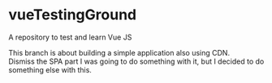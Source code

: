 # vueTestingGround

A repository to test and learn Vue JS

This branch is about building a simple application also using CDN.\
Dismiss the SPA part I was going to do something with it, but I decided to do something else with this.
